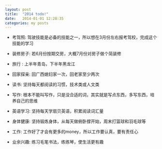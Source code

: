```yaml
---
layout: post
title:  "2014 todo!"
date:   2014-01-01 12:28:35
categories: my posts
---
```


* 考驾照: 驾驶技能是必备的技能之一，所以想在3月份左右报考驾校，完成这个技能的学习

* 装修房子: 若6月份按期交房，大概7月份对房子做个简装修

* 旅行 : 上半年青岛，下半年黑龙江

* 回家探亲: 回广西媳妇家一次，回老家至少两次

* 读书: 坚持每天都阅读的习惯，技术类或人文类

* 写作: 根本不能叫写作，只是没合适的词，其实就是写点东西，多写东西，培养自己的思维

* 英语学习: 坚持每天学扇贝英语，积累阅读词汇量

* 身体健康: 坚持锻炼身体，从每天做俯卧撑开始，周末打篮球和羽毛球等

* 工作: 工作好了才会有更多的money，所以工作要认真，要有责任心

* 业余兴趣: 练习毛笔书法，练练琴，使生活更有趣

